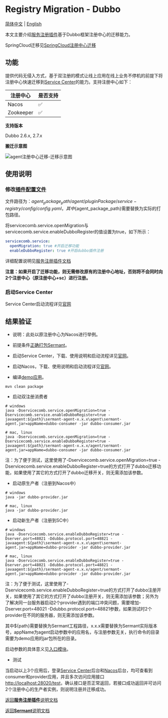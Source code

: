 # Registry Migration - Dubbo

[简体中文](dubbo-registry-migiration-zh.md) | [English](dubbo-registry-migiration.md)

本文主要介绍[服务注册插件](../../../sermant-plugins/sermant-service-registry)基于Dubbo框架注册中心的迁移能力。

SpringCloud迁移见[SpringCloud注册中心迁移](spring-cloud-registry-migiration-zh.md)

## 功能

提供代码无侵入方式，基于双注册的模式让线上应用在线上业务不停机的前提下将注册中心快速迁移到[Service Center](https://github.com/apache/servicecomb-service-center)的能力。支持注册中心如下：

| 注册中心   | 是否支持 |
| --------- | -------- |
| Nacos     | ✅        |
| Zookeeper | ✅        |

**支持版本**

Dubbo 2.6.x, 2.7.x

**搬迁示意图**

![agent注册中心迁移-迁移示意图](../../binary-docs/sermant-register-migration.png)

## 使用说明

### 修改[插件配置文件](../../../sermant-plugins/sermant-service-registry/config/config.yaml)

文件路径为：${agent_package_path}/agent/pluginPackage/service-registry/config/config.yaml，其中${agent_package_path}需要替换为实际的打包路径。

将servicecomb.service.openMigration与servicecomb.service.enableDubboRegister的值设置为true，如下所示：

```yaml
servicecomb.service:
  openMigration: true #开启迁移功能
  enableDubboRegister: true #开启dubbo插件注册
```

详细配置说明见[服务注册插件文档](./document-zh.md#按需修改插件配置文件)

**注意：如果开启了迁移功能，则无需修改原有的注册中心地址，否则将不会同时向2个注册中心（原注册中心+sc）进行注册。**

### 启动Service Center

Service Center启动流程详见[官网](https://github.com/apache/servicecomb-service-center)

## 结果验证

- 说明：此处以原注册中心为Nacos进行举例。

- 前提条件[正确打包Sermant](../../README.md#打包流程)。

- 启动Service Center，下载、使用说明和启动流程详见[官网](https://github.com/apache/servicecomb-service-center)。

- 启动Nacos，下载、使用说明和启动流程详见[官网](https://nacos.io/zh-cn/docs/quick-start.html)。

- 编译[demo应用](../../../sermant-plugins/sermant-service-registry/demo-registry/demo-registry-dubbo)。

```shell
mvn clean package
```

- 启动双注册消费者

```shell
# windows
java -Dservicecomb.service.openMigration=true -Dservicecomb.service.enableDubboRegister=true -javaagent:${path}\sermant-agent-x.x.x\agent\sermant-agent.jar=appName=dubbo-consumer -jar dubbo-consumer.jar

# mac, linux
java -Dservicecomb.service.openMigration=true -Dservicecomb.service.enableDubboRegister=true -javaagent:${path}/sermant-agent-x.x.x/agent/sermant-agent.jar=appName=dubbo-consumer -jar dubbo-consumer.jar
```

注：为了便于测试，这里使用了-Dservicecomb.service.openMigration=true -Dservicecomb.service.enableDubboRegister=true的方式打开了dubbo迁移功能，如果使用了其它的方式打开了dubbo迁移开关，则无需添加该参数。

- 启动原生产者（注册到Nacos中）

```shell
# windows
java -jar dubbo-provider.jar

# mac, linux
java -jar dubbo-provider.jar
```

- 启动新生产者（注册到SC中）

```shell
# windows
java -Dservicecomb.service.enableDubboRegister=true -Dserver.port=48021 -Ddubbo.protocol.port=48821 -javaagent:${path}\sermant-agent-x.x.x\agent\sermant-agent.jar=appName=dubbo-provider -jar dubbo-provider.jar

# mac, linux
java -Dservicecomb.service.enableDubboRegister=true -Dserver.port=48021 -Ddubbo.protocol.port=48821 -javaagent:${path}/sermant-agent-x.x.x/agent/sermant-agent.jar=appName=dubbo-provider -jar dubbo-provider.jar
```

注：为了便于测试，这里使用了-Dservicecomb.service.enableDubboRegister=true的方式打开了dubbo注册开关，如果使用了其它的方式打开了dubbo注册开关，则无需添加该参数；另外为了解决同一台服务器启动2个provider遇到的端口冲突问题，需要增加-Dserver.port=48021 -Ddubbo.protocol.port=48821参数，如果测试时2个provider在不同的服务器，则无需添加该参数。

其中${path}需要替换为Sermant工程路径，x.x.x需要替换为Sermant实际版本号，appName为agent启动参数中的应用名，与注册参数无关，执行命令的目录需要为demo应用的jar包所在的目录。

启动参数的具体意义见[入口模块](../entrance-zh.md#启动参数)。

- 测试

当启动以上3个应用后，登录[Service Center](http://127.0.0.1:30103/)后台和[Nacos](http://127.0.0.1:8848/nacos/index.html#/serviceManagement)后台，均可查看到consumer和provider应用，并且多次访问应用接口<http://localhost:28020/test>，确认接口是否正常返回，若接口成功返回并可访问2个注册中心的生产者实例，则说明注册并迁移成功。



[返回**服务注册插件**说明文档](./document-zh.md)

[返回**Sermant**说明文档](../../README-zh.md)